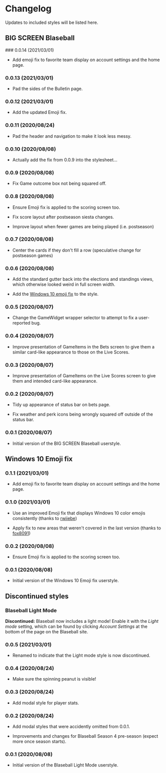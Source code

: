 # Changelog

Updates to included styles will be listed here.

## BIG SCREEN Blaseball

### 0.0.14 (2021/03/01)

* Add emoji fix to favorite team display on account settings and the home page.

### 0.0.13 (2021/03/01)

* Pad the sides of the Bulletin page.

### 0.0.12 (2021/03/01)

* Add the updated Emoji fix.

### 0.0.11 (2020/08/24)

* Pad the header and navigation to make it look less messy.

### 0.0.10 (2020/08/08)

* Actually add the fix from 0.0.9 into the stylesheet...

### 0.0.9 (2020/08/08)

* Fix Game outcome box not being squared off.

### 0.0.8 (2020/08/08)

* Ensure Emoji fix is applied to the scoring screen too.

* Fix score layout after postseason siesta changes.

* Improve layout when fewer games are being played (i.e. postseason)

### 0.0.7 (2020/08/08)

* Center the cards if they don't fill a row (speculative change
  for postseason games)

### 0.0.6 (2020/08/08)

* Add the standard gutter back into the elections and standings views,
  which otherwise looked weird in full screen width.

* Add the [Windows 10 emoji fix](index.html#windows-10-emoji-fix) to the style.

### 0.0.5 (2020/08/07)

* Change the GameWidget wrapper selector to attempt to fix a user-reported
  bug.

### 0.0.4 (2020/08/07)

* Improve presentation of GameItems in the Bets screen to give them
  a similar card-like appearance to those on the Live Scores.
  
### 0.0.3 (2020/08/07)

* Improve presentation of GameItems on the Live Scores screen to
  give them and intended card-like appearance.

### 0.0.2 (2020/08/07)

* Tidy up appearance of status bar on bets page.

* Fix weather and perk icons being wrongly squared off outside of
  the status bar.

### 0.0.1 (2020/08/07)

* Initial version of the BIG SCREEN Blaseball userstyle.


## Windows 10 Emoji fix

### 0.1.1 (2021/03/01)

* Add emoji fix to favorite team display on account settings and the home page.

### 0.1.0 (2021/03/01)

* Use an improved Emoji fix that displays Windows 10 color emojis 
  consistently (thanks to [rwiiebe](https://github.com/rwiiebe))

* Apply fix to new areas that weren't covered in the last version
  (thanks to [fox8091](https://github.com/fox8091))

### 0.0.2 (2020/08/08)

* Ensure Emoji fix is applied to the scoring screen too.

### 0.0.1 (2020/08/08)

* Initial version of the Windows 10 Emoji fix userstyle.

## Discontinued styles

### Blaseball Light Mode

**Discontinued:** Blaseball now includes a light mode!
Enable it with the _Light mode_ setting, which can be found by clicking
_Account Settings_ at the bottom of the page on the Blaseball site.

### 0.0.5 (2021/03/01)

* Renamed to indicate that the Light mode style is now discontinued.

### 0.0.4 (2020/08/24)

* Make sure the spinning peanut is visible!

### 0.0.3 (2020/08/24)

* Add modal style for player stats.

### 0.0.2 (2020/08/24)

* Add modal styles that were accidently omitted from 0.0.1.

* Improvements and changes for Blaseball Season 4 pre-season
  (expect more once season starts).

### 0.0.1 (2020/08/08)

* Initial version of the Blaseball Light Mode userstyle.
